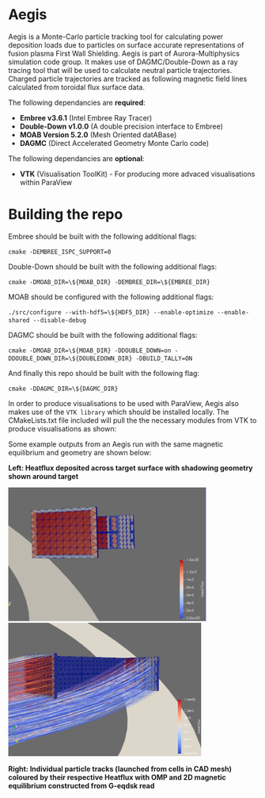 # Aegis 
Aegis is a Monte-Carlo particle tracking tool for calculating power deposition loads due to particles on surface accurate representations of fusion plasma First Wall Shielding. Aegis is part of Aurora-Multiphysics simulation code group. It makes use of DAGMC/Double-Down as a ray tracing tool that will be used to calculate neutral particle trajectories. Charged particle trajectories are tracked as following magnetic field lines calculated from toroidal flux surface data.

The following dependancies are **required**:
- **Embree v3.6.1** (Intel Embree Ray Tracer)  
- **Double-Down v1.0.0** (A double precision interface to Embree) 
- **MOAB Version 5.2.0** (Mesh Oriented datABase) 
- **DAGMC** (Direct Accelerated Geometry Monte Carlo code)

The following dependancies are **optional**:
- **VTK** (Visualisation ToolKit) - For producing more advaced visualisations within ParaView

# Building the repo
Embree should be built with the following additional flags:

    cmake -DEMBREE_ISPC_SUPPORT=0
Double-Down should be built with the following additional flags:

    cmake -DMOAB_DIR=\${MOAB_DIR} -DEMBREE_DIR=\${EMBREE_DIR}
MOAB should be configured with the following additional flags:

    ./src/configure --with-hdf5=\${HDF5_DIR} --enable-optimize --enable-shared --disable-debug
DAGMC should be built with the following additional flags:

    cmake -DMOAB_DIR=\${MOAB_DIR} -DDOUBLE_DOWN=on -DDOUBLE_DOWN_DIR=\${DOUBLEDOWN_DIR} -DBUILD_TALLY=ON

And finally this repo should be built with the following flag:

    cmake -DDAGMC_DIR=\${DAGMC_DIR}

In order to produce visualisations to be used with ParaView, Aegis also makes use of the `VTK library` which should be installed locally. The CMakeLists.txt file included will pull the the necessary modules from VTK to produce visualisations as shown:

Some example outputs from an Aegis run with the same magnetic equilibrium and geometry are shown below: 

**Left: Heatflux deposited across target surface with shadowing geometry shown around target**

<p float="left">
  <img src="https://github.com/Waqar-ukaea/aegis/blob/main/gh_images/heatflux_deposited.png" alt="Power Deposited" width="400"/>
  <img src="https://github.com/Waqar-ukaea/aegis/blob/main/gh_images/particle_tracks.png" alt="Particle Tracks" width="390" /> 
</p>

**Right: Individual particle tracks (launched from cells in CAD mesh) coloured by their respective Heatflux with OMP and 2D magnetic equilibrium constructed from G-eqdsk read**
